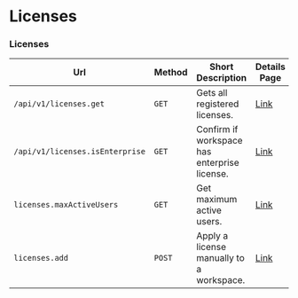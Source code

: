 # Licenses

### Licenses

| Url                             | Method | Short Description                            | Details Page                          |
| ------------------------------- | ------ | -------------------------------------------- | ------------------------------------- |
| `/api/v1/licenses.get`          | `GET`  | Gets all registered licenses.                | [Link](get-licenses.md)               |
| `/api/v1/licenses.isEnterprise` | `GET`  | Confirm if workspace has enterprise license. | [Link](confirm-enterprise-license.md) |
| `licenses.maxActiveUsers`       | `GET`  | Get maximum active users.                    | [Link](get-maximum-active-user.md)    |
| `licenses.add`                  | `POST` | Apply a license manually to a workspace.     | [Link](add-license.md)                |

##
